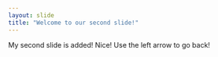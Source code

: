 ```yaml
---
layout: slide
title: "Welcome to our second slide!"
---
```

My second slide is added! Nice!
Use the left arrow to go back!
